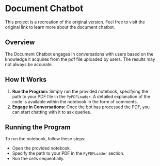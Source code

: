 # Document Chatbot

This project is a recreation of the [original version](https://www.kaggle.com/discussions/general/436613). Feel free to visit the original link to learn more about the  document chatbot.

## Overview

The Document Chatbot engages in conversations with users based on the knowledge it acquires from the pdf file uploaded by users. The results may not always be accurate.

## How It Works

1. **Run the Program:** Simply run the provided notebook, specifying the path to your PDF file in the `PyPDFLoader`. A detailed explanation of the code is available within the notebook in the form of comments.
2. **Engage in Conversations:** Once the bot has processed the PDF, you can start chatting with it to ask queries.

## Running the Program

To run the notebook, follow these steps:

- Open the provided notebook.
- Specify the path to your PDF in the `PyPDFLoader` section.
- Run the cells sequentially.



